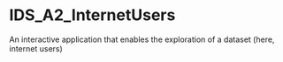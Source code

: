 # IDS_A2_InternetUsers
An interactive application that enables the exploration of a dataset (here, internet users)
